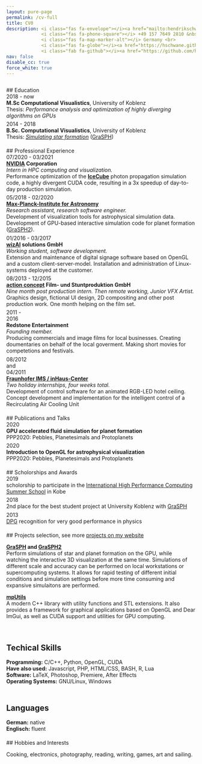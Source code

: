 ```yaml
---
layout: pure-page
permalink: /cv-full
title: CV0
description: <i class="fas fa-envelope"></i><a href="mailto:hendrikschwanekamp@gmail.com"> hendrikschwanekamp@gmail.com</a> &nbsp; &nbsp;
             <i class="fas fa-phone-square"></i> +49 157 7649 2810 &nbsp; &nbsp;
             <i class="fas fa-map-marker-alt"></i> Germany <br>
             <i class="fas fa-globe"></i><a href="https://hschwane.github.io"> hschwane.github.io</a> &nbsp; &nbsp;
             <i class="fab fa-github"></i><a href="https://github.com/hschwane"> github.com/hschwane</a>         
nav: false
disable_cc: true
force_white: true
---
```


<style>
    .date {
        font-size: 100%;
    }
</style>

<div style="height:10pt"></div>
## Education

<div class="row">
    <div class="col-2 date">
        2018 - now
    </div>
    <div class="col-10">
        <b>M.Sc Computational Visualistics</b>, University of Koblenz<br>
        Thesis: <i>Performance analysis and optimization of highly diverging algorithms on GPUs</i>
    </div>
</div>

<div style="height: 4pt"></div>
<div class="row">
    <div class="col-2 date">
        2014 - 2018
    </div>
    <div class="col-10">
        <b>B.Sc. Computational Visualistics</b>, University of Koblenz<br>
        Thesis: <a href="https://kola.opus.hbz-nrw.de/frontdoor/index/index/year/2018/docId/1638"><i>Simulating star formation</i></a> (<a href="/projects/GraSPH/">GraSPH</a>)
    </div>
</div>

<div style="height:15pt"></div>
## Professional Experience


<div class="row">
    <div class="col-3 col-sm-2 date">
        07/2020 - 03/2021
    </div>
    <div class="col-9 col-sm-10">
        <a href="https://www.nvidia.com/"><b>NVIDIA</b></a><b> Corporation</b><br>
        <i>Intern in HPC computing and visualization.</i><br>
        Performance optimization of the <a href="https://icecube.wisc.edu/"><b>IceCube</b></a> photon propagation simulation code, a highly divergent CUDA code, resulting in a 3x speedup of day-to-day production simulation.
    </div>
</div>

<div style="height: 4pt"></div>
<div class="row">
    <div class="col-3 col-sm-2 date">
        05/2018 - 02/2020
    </div>
    <div class="col-9 col-sm-10">
        <a href="http://www.mpia.de/en"><b>Max-Planck-Institute for Astronomy</b></a><br>
        <i>Research assistant, research software engineer.</i> <br>
        Development of visualization tools for astrophysical simulation data. 
        Development of GPU-based interactive simulation code for planet formation (<a href="/projects/GraSPH2">GraSPH2</a>).
    </div>
</div>

<div style="height: 4pt"></div>
<div class="row">
    <div class="col-3 col-sm-2 date">
        01/2016 - 03/2017
    </div>
    <div class="col-9 col-sm-10">
        <a href="https://www.wizai.com/"><b>wizAI</b></a><b> solutions GmbH </b><br>
        <i>Working student, software development.</i> <br>
        Extension and maintenance of digital signage software based on OpenGL and a custom client-server-model.
        Installation and administration of Linux-systems deployed at the customer. 
    </div>
</div>

<div style="height: 4pt"></div>
<div class="row">
    <div class="col-3 col-sm-2 date">
        08/2013 - 12/2015
    </div>
    <div class="col-9 col-sm-10">
        <a href="https://www.actionconcept.com/"><b>action concept</b></a><b> Film- und Stuntproduktion GmbH </b><br>
        <i>Nine month post production intern. Then remote working, Junior VFX Artist.</i> <br>
        Graphics design, fictional UI design, 2D compositing and other post production work. One month helping on the film set.
    </div>
</div>

<div style="height: 4pt"></div>
<div class="row">
    <div class="col-3 col-sm-2 date">
        2011 - <br>2016
    </div>
    <div class="col-9 col-sm-10">
        <b>Redstone Entertainment</b><br> 
        <i>Founding member.</i><br>
        Producing commercials and image films for local businesses. Creating doumentaries on behalf of the local goverment. 
        Making short movies for competetions and festivals. 
    </div>
</div>

<div style="height: 4pt"></div>
<div class="row">
    <div class="col-3 col-sm-2 date">
        08/2012<br>
        and<br>
        04/2011
    </div>
    <div class="col-9 col-sm-10">
        <a href="https://www.inhaus.fraunhofer.de/"><b>Fraunhofer IMS / inHaus-Center</b></a> <br>
        <i>Two holiday internships, four weeks total.</i><br>
        Development of control software for an animated RGB-LED hotel ceiling. 
        Concept development and implementation for the intelligent control of a Recirculating Air Cooling Unit
    </div>
</div>

<div style="height:15pt"></div>
## Publications and Talks

<div class="row">
    <div class="col-1 date">
        2020
    </div>
    <div class="col-11">
        <b>GPU accelerated fluid simulation for planet formation</b><br>
        PPP2020: Pebbles, Planetesimals and Protoplanets
    </div>
</div>

<div style="height:4pt"></div>
<div class="row">
    <div class="col-1 date">
        2020
    </div>
    <div class="col-11">
        <b>Introduction to OpenGL for astrophysical visualization</b><br>
        PPP2020: Pebbles, Planetesimals and Protoplanets
    </div>
</div>

<div style="height:15pt"></div>
## Scholorships and Awards

<div class="row">
    <div class="col-1 date">
        2019
    </div>
    <div class="col-11">
        scholorship to participate in the <a href="http://www.ihpcss.org/">International High Performance Computing Summer School</A> in Kobe
    </div>
</div>

<div style="height: 4pt"></div>
<div class="row">
    <div class="col-1 date">
        2018
    </div>
    <div class="col-11">
        2nd place for the best student project at University Koblenz with <a href="/projects/GraSPH/">GraSPH</a> 
    </div>
</div>

<div style="height:4pt"></div>
<div class="row">
    <div class="col-1 date">
        2013
    </div>
    <div class="col-11">
        <a href="https://www.dpg-physik.de/?set_language=en">DPG</a> recognition for very good performance in physics
    </div>
</div>

<div style="height:15pt"></div>
## Projects
selection, see more <a href="/projects/">projects on my website</a>

<a href="https://hschwane.github.io/projects/GraSPH/"><b>GraSPH</b></a><b> and </b><a href="https://hschwane.github.io/projects/GraSPH2/"><b>GraSPH2</b></a><br>
Perform simulations of star and planet formation on the GPU, while watching the interactive 3D visualization at the same time.
Simulations of different scale and accuracy can be performed on local workstations or supercomputing systems.
It allows for rapid testing of different initial conditions and simulation settings before more time consuming and expansive simulaitons are performed. 

<a href="https://hschwane.github.io/projects/mpUtils/"><b>mpUtils</b></a><br>
A modern C++ library with utility functions and STL extensions. It also provides a framework for graphical applications based on OpenGL and Dear ImGui, as well as CUDA support and utilities for GPU computing.

<div class="row">
    <div class="col-md-8">
        <div style="height:15pt"></div>
        <h2>Techical Skills</h2>
        <b>Programming:</b> C/C++, Python, OpenGL, CUDA<br>
        <b>Have also used:</b> Javascript, PHP, HTML/CSS, BASH, R, Lua<br>  
        <b>Software:</b> LaTeX, Photoshop, Premiere, After Effects<br>
        <b>Operating Systems:</b> GNU/Linux, Windows<br>    
    </div>
    <div class="col-md-4">
        <div style="height:15pt"></div>
        <h2>Languages</h2>
        <b>German:</b> native<br>
        <b>Englisch:</b> fluent
    </div>
</div>


<div style="height:15pt"></div>
## Hobbies and Interests

Cooking, electronics, photography, reading, writing, games, art and sailing.



